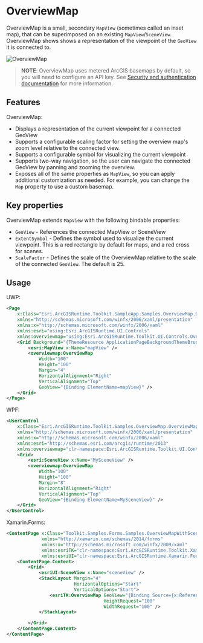# OverviewMap

OverviewMap is a small, secondary `MapView` (sometimes called an inset map), that can be superimposed on an existing `MapView`/`SceneView`. OverviewMap shows shows a representation of the viewpoint of the `GeoView` it is connected to.

![OverviewMap](https://user-images.githubusercontent.com/29742178/121975740-34f07000-cd37-11eb-9162-462925cb3fe7.png)

> **NOTE**: OverviewMap uses metered ArcGIS basemaps by default, so you will need to configure an API key. See [Security and authentication documentation](https://developers.arcgis.com/documentation/mapping-apis-and-services/security/#api-keys) for more information.

## Features

OverviewMap:

- Displays a representation of the current viewpoint for a connected GeoView
- Supports a configurable scaling factor for setting the overview map's zoom level relative to the connected view.
- Supports a configurable symbol for visualizing the current viewpoint
- Supports two-way navigation, so the user can navigate the connected GeoView by panning and zooming the overview.
- Exposes all of the same properties as `MapView`, so you can apply additional customization as needed. For example, you can change the `Map` property to use a custom basemap.

## Key properties

OverviewMap extends `MapView` with the following bindable properties:

- `GeoView` - References the connected MapView or SceneView
- `ExtentSymbol` - Defines the symbol used to visualize the current viewpoint. This is a red rectangle by default for maps, and a red cross for scenes.
- `ScaleFactor` - Defines the scale of the OverviewMap relative to the scale of the connected `GeoView`. The default is 25.

## Usage

UWP:

```xml
<Page
    x:Class="Esri.ArcGISRuntime.Toolkit.SampleApp.Samples.OverviewMap.OverviewMapSample"
    xmlns="http://schemas.microsoft.com/winfx/2006/xaml/presentation"
    xmlns:x="http://schemas.microsoft.com/winfx/2006/xaml"
    xmlns:esri="using:Esri.ArcGISRuntime.UI.Controls"
    xmlns:overviewmap="using:Esri.ArcGISRuntime.Toolkit.UI.Controls.OverviewMap">
    <Grid Background="{ThemeResource ApplicationPageBackgroundThemeBrush}">
        <esri:MapView x:Name="mapView" />
        <overviewmap:OverviewMap
            Width="100"
            Height="100"
            Margin="4"
            HorizontalAlignment="Right"
            VerticalAlignment="Top"
            GeoView="{Binding ElementName=mapView}" />
    </Grid>
</Page>
```

WPF:

```xml
<UserControl
    x:Class="Esri.ArcGISRuntime.Toolkit.Samples.OverviewMap.OverviewMapWithSceneSample"
    xmlns="http://schemas.microsoft.com/winfx/2006/xaml/presentation"
    xmlns:x="http://schemas.microsoft.com/winfx/2006/xaml"
    xmlns:esri="http://schemas.esri.com/arcgis/runtime/2013"
    xmlns:overviewmap="clr-namespace:Esri.ArcGISRuntime.Toolkit.UI.Controls.OverviewMap;assembly=Esri.ArcGISRuntime.Toolkit">
    <Grid>
        <esri:SceneView x:Name="MySceneView" />
        <overviewmap:OverviewMap
            Width="100"
            Height="100"
            Margin="8"
            HorizontalAlignment="Right"
            VerticalAlignment="Top"
            GeoView="{Binding ElementName=MySceneView}" />
    </Grid>
</UserControl>
```

Xamarin.Forms:

```xml
<ContentPage x:Class="Toolkit.Samples.Forms.Samples.OverviewMapWithSceneSample"
             xmlns="http://xamarin.com/schemas/2014/forms"
             xmlns:x="http://schemas.microsoft.com/winfx/2009/xaml"
             xmlns:esriTK="clr-namespace:Esri.ArcGISRuntime.Toolkit.Xamarin.Forms;assembly=Esri.ArcGISRuntime.Toolkit.Xamarin.Forms"
             xmlns:esriUI="clr-namespace:Esri.ArcGISRuntime.Xamarin.Forms;assembly=Esri.ArcGISRuntime.Xamarin.Forms">
    <ContentPage.Content>
        <Grid>
            <esriUI:SceneView x:Name="sceneView" />
            <StackLayout Margin="4"
                         HorizontalOptions="Start"
                         VerticalOptions="Start">
                <esriTK:OverviewMap GeoView="{Binding Source={x:Reference sceneView}}"
                                    HeightRequest="100"
                                    WidthRequest="100" />
            </StackLayout>

        </Grid>
    </ContentPage.Content>
</ContentPage>
```
